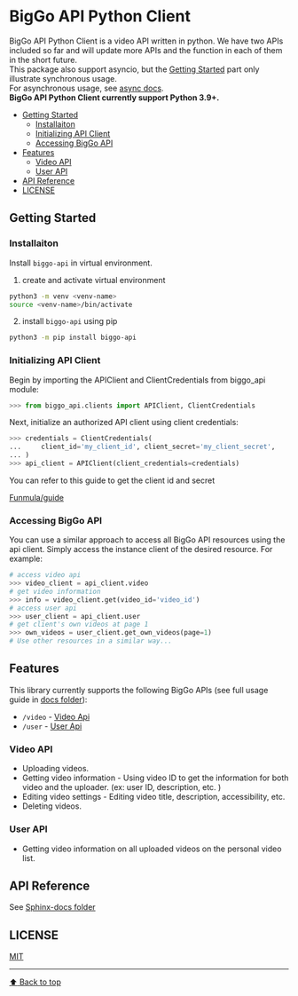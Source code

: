 # BigGo API Python Client
BigGo API Python Client is a video API written in python. We have two APIs included so far and will update more APIs and the function in each of them in the short future.  
This package also support asyncio, but the [Getting Started](#getting-started) part only illustrate synchronous usage.  
For asynchronous usage, see [async docs](./docs/async.md).  
**BigGo API Python Client currently support Python 3.9+.**

- [Getting Started](#getting-started)
  - [Installaiton](#installaiton)
  - [Initializing API Client](#initializing-api-client)
  - [Accessing BigGo API](#accessing-biggo-api)
- [Features](#features)
  - [Video API](#video-api)
  - [User API](#user-api)
- [API Reference](#api-reference)
- [LICENSE](#license)

## Getting Started
### Installaiton
Install `biggo-api` in virtual environment.
1. create and activate virtual environment
```bash
python3 -m venv <venv-name>
source <venv-name>/bin/activate
```
2. install `biggo-api` using pip
```bash
python3 -m pip install biggo-api
```
### Initializing API Client
Begin by importing the APIClient and ClientCredentials from biggo_api module:
```Python
>>> from biggo_api.clients import APIClient, ClientCredentials
```
Next, initialize an authorized API client using client credentials:
```Python
>>> credentials = ClientCredentials(
...     client_id='my_client_id', client_secret='my_client_secret',
... )
>>> api_client = APIClient(client_credentials=credentials)
```

You can refer to this guide to get the client id and secret

[Funmula/guide](https://github.com/Funmula-Corp/guide)

### Accessing BigGo API
You can use a similar approach to access all BigGo API resources using the api client. Simply access the instance client of the desired resource. For example:
```Python
# access video api
>>> video_client = api_client.video
# get video information
>>> info = video_client.get(video_id='video_id')
# access user api
>>> user_client = api_client.user
# get client's own videos at page 1
>>> own_videos = user_client.get_own_videos(page=1)
# Use other resources in a similar way...
```

## Features
This library currently supports the following BigGo APIs (see full usage guide in [docs folder](docs)):
- `/video` - [Video Api](./docs/api/video.md)
- `/user` - [User Api](./docs/api/user.md)
### Video API
- Uploading videos.
- Getting video information - Using video ID to get the information for both video and the uploader. (ex: user ID, description, etc. )
- Editing video settings - Editing video title, description, accessibility, etc.
- Deleting videos.
### User API
- Getting video information on all uploaded videos on the personal video list.

## API Reference
See [Sphinx-docs folder](Sphinx-docs/_build/markdown/index.md)  

## LICENSE
[MIT](LICENSE)

---
[ :arrow_up: Back to top](#biggo-api-python-client)  
